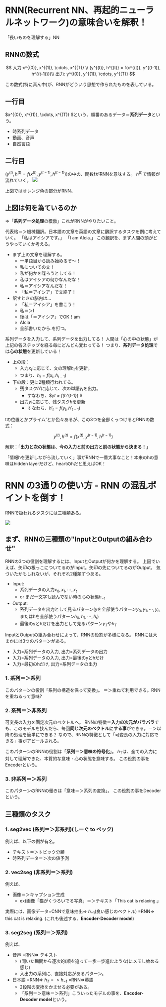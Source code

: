 # RNN(Recurrent NN、再起的ニューラルネットワーク)の意味合いを解釈！

「長いものを理解する」NN

## RNNの数式

$$
入力:x^{(0)}, x^{(1)}, \cdots, x^{(T)} \\
(y^{(t)}, h^{(t)} = f(x^{(t)}, y^{(t-1)}, h^{(t-1)}))\\
出力: y^{(0)}, y^{(1)}, \cdots, y^{(T)}
$$

この数式(特に真ん中)が、RNNがどういう思想で作られたものを表している。

## 一行目

$x^{(0)}, x^{(1)}, \cdots, x^{(T)} $という、順番のあるデータ＝**系列データ**という。

- 時系列データ
- 動画、音声
- 自然言語

## 二行目

$(y^{(t)}, h^{(t)} = f(x^{(t)}, y^{(t-1)}, h^{(t-1)}))$の中の、関数fがRNNを意味する。
$h^{(t)}$で情報が流れていく。
![](https://camo.qiitausercontent.com/b1423e0dc6a49df2e446eaa7366d256d5dba4837/68747470733a2f2f71696974612d696d6167652d73746f72652e73332e61702d6e6f727468656173742d312e616d617a6f6e6177732e636f6d2f302f3335383139322f63326530343034342d313564392d346666382d303733632d3732316165346366386564662e706e67)

上図ではオレンジ色の部分がRNN。

## 上図は何を為ているのか

=>「**系列データ処理**の模倣」これがRNNがやりたいこと。

代表格＝＞機械翻訳。日本語の文章を英語の文章に飜訳するタスクを例に考えていく。
「私はアイシアです。」
「I am AIcia.」
この飜訳を、まず人間の頭がどうやっていくか考える。

- まず上の文章を理解する。
  - 一単語目から読み始めるぞ～！
  - 私についての文！
  - 私が何かを喋ろうとしてる！
  - 私はアイシアの何かなんだな！
  - 私＝アイシアなんだな！
  - 「私＝アイシア」で文終了！
- 訳すときの脳内は...
  - 「私＝アイシア」を書こう！
  - 私＝＞I
  - 後は「＝アイシア」でOK！am
  - AIcia
  - 全部書いたから.を打つ。

系列データを入力して、系列データを出力してる！
人間は「心の中の状態」が上記の各ステップを経る毎にどんどん変わってる！
つまり、**系列データ処理**では**心の状態**を更新している！

- 上の段：
  - 入力$x_t$に応じて、文の理解$h_t$を更新。
  - つまり、$h_t = f(x_t, h_{t-1})$
- 下の段：更に2種類行われてる。
  - 残タスク$h'$に応じて、次の単語$y_t$を出力。
    - すなわち、$y*t = f(h'*{t-1}) $
  - 出力$y$に応じて、残タスク$h$を更新
    - すなわち、$h'_{t} = f(y_t, h'_{t-1})$

tの位置とかプライム'とか色々あるが、この3つを全部くっつけるとRNNの数式：

$$y^{(t)}, h^{(t)} = f(x^{(t)}, y^{(t-1)}, h^{(t-1)})$$

解釈：「**出力と次の状態は、今の入力と前の出力と前の状態から決まる！**」

「情報hを更新しながら流していく」事がRNNで一番大事なこと！本来のhの意味はhidden layerだけど、heartのhだと思えばOK！

# RNN の3通りの使い方 - RNN の混乱ポイントを倒す！

RNNで扱われるタスクには三種類ある。

![](https://camo.qiitausercontent.com/b1423e0dc6a49df2e446eaa7366d256d5dba4837/68747470733a2f2f71696974612d696d6167652d73746f72652e73332e61702d6e6f727468656173742d312e616d617a6f6e6177732e636f6d2f302f3335383139322f63326530343034342d313564392d346666382d303733632d3732316165346366386564662e706e67)

## まず、RNNの三種類の"InputとOutputの組み合わせ"

RNNの3つの役割を理解するには、InputとOutputが何かを理解する。
上図でいえば、矢印の根っこについてるのがInput。矢印の先についてるのがOutput。
気づいたかもしれないが、それぞれ2種類ずつある。

- Input:
  - 系列データの入力$x_0, x_1, \cdots, x_t$
  - or まだ一文字も読んでない時の心の状態$h_{-1}$
- Output:
  - 系列データを出力として見るパターン(yを全部使うパターン$y_0, y_1, \cdots, y_t$, またはhを全部使うパターン$h_0, h_1, \cdots, h_t$)
  - 最後のyとhだけを出力として見るパターン$y_{T}$や$h_{T}$

InputとOutputの組み合わせによって、RNNの役割が多様になる。
RNNには大まかには3つのパターンがある。

- 入力=系列データの入力, 出力=系列データの出力
- 入力=系列データの入力, 出力=最後のyとhだけ
- 入力=最初のhだけ, 出力=系列データの出力

### 1. 系列＝＞系列

このパターンの役割「系列の構造を保って変換」。
＝＞重ねて利用できる。RNNを重ねるって意味?

### 2. 系列＝＞非系列

可変長の入力を固定次元のベクトルへ。
RNNの特徴＝**入力の次元がバラバラ**でも、このモデルを挟んだら、毎回**同じ次元のベクトルにする事**ができる。＝＞以降の処理を簡単にできる？
なので、RNNの特徴として「可変長の入力に対応できる」事がアピールされる。

このパターンのRNNの役割は「**系列＝＞意味の符号化**」。
$h_T$は、全ての入力に対して理解できた、本質的な意味・心の状態を意味する。
この役割の事をEncoderという。

### 3. 非系列＝＞系列

このパターンのRNNの働きは「意味＝＞系列の変換」。
この役割の事をDecoderという。

## 三種類のタスク

### 1. seg2vec (系列＝＞非系列)(しーぐ to ベック)

例えば、以下の例が有名。

- テキスト＝＞トピック分類
- 時系列データ＝＞次の値予測

### 2. vec2seg (非系列＝＞系列)

例えば、

- 画像＝＞キャプション生成
  - ex)画像「猫がくつろいでる写真」＝＞テキスト「This cat is relaxing.」

実際には、画像データ=CNNで意味抽出=> $h_{-1}$(良い感じのベクトル) =RNN=> this cat is relaxing.
(これも後述する、**Encoder-Decoder model**)

### 3. seg2seg (系列＝＞系列)

例えば、

- 音声 =RNN=> テキスト
  - (聞いた瞬間から逐次的(順を追って一歩一歩進むような)にメモし始める感じ)
  - 入出力の系列に、直接対応があるパターン。
- 日本語 =RNN=> $h_T => h_{-1}$ =RNN=>英語
  - 2段階の変換をかませる必要がある。
  - 「系列＝＞意味＝＞系列」こういったモデルの事を、**Encoder-Decoder model**という。


